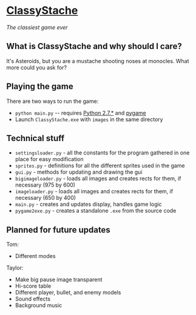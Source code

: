 [ClassyStache](http://tomshen.github.com/ClassyStache/)
============
_The classiest game ever_

What is ClassyStache and why should I care?
-------------------------------------------
It's Asteroids, but you are a mustache shooting noses at monocles. What more could you ask for?

Playing the game
----------------
There are two ways to run the game:
* `python main.py` -- requires [Python 2.7.*](http://www.python.org/download/) and [pygame](http://www.pygame.org/download.shtml)
* Launch `ClassyStache.exe` with `images` in the same directory

Technical stuff
---------------
* `settingsloader.py` - all the constants for the program gathered in one place for easy modification
* `sprites.py` - definitions for all the different sprites used in the game
* `gui.py` - methods for updating and drawing the gui
* `bigimageloader.py` - loads all images and creates rects for them, if necessary (975 by 600)
* `imageloader.py` - loads all images and creates rects for them, if necessary (650 by 400)
* `main.py` - creates and updates display, handles game logic
* `pygame2exe.py` - creates a standalone `.exe` from the source code

Planned for future updates
--------------------------
Tom:
* Different modes

Taylor:
* Make big pause image transparent
* Hi-score table
* Different player, bullet, and enemy models
* Sound effects
* Background music
